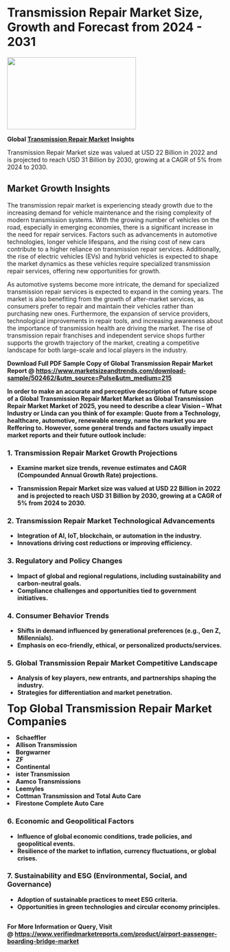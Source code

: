 <H1>Transmission Repair Market Size, Growth and Forecast from 2024 - 2031</H1><img class="aligncenter size-medium wp-image-584254" src="https://thirdeyenews.in/wp-content/uploads/2024/09/Global-Market-Research-300x168.jpeg" alt="" width="300" height="168" /><p><strong>Global&nbsp;<a href="https://www.marketsizeandtrends.com/download-sample/502462/&amp;utm_source=Pulse&amp;utm_medium=215">Transmission Repair Market</a> Insights</strong></p><p>Transmission Repair Market size was valued at USD 22 Billion in 2022 and is projected to reach USD 31 Billion by 2030, growing at a CAGR of 5% from 2024 to 2030.</p><p><h2>Market Growth Insights</h2> <p>The transmission repair market is experiencing steady growth due to the increasing demand for vehicle maintenance and the rising complexity of modern transmission systems. With the growing number of vehicles on the road, especially in emerging economies, there is a significant increase in the need for repair services. Factors such as advancements in automotive technologies, longer vehicle lifespans, and the rising cost of new cars contribute to a higher reliance on transmission repair services. Additionally, the rise of electric vehicles (EVs) and hybrid vehicles is expected to shape the market dynamics as these vehicles require specialized transmission repair services, offering new opportunities for growth.</p> <p><strong></strong></p> <p>As automotive systems become more intricate, the demand for specialized transmission repair services is expected to expand in the coming years. The market is also benefiting from the growth of after-market services, as consumers prefer to repair and maintain their vehicles rather than purchasing new ones. Furthermore, the expansion of service providers, technological improvements in repair tools, and increasing awareness about the importance of transmission health are driving the market. The rise of transmission repair franchises and independent service shops further supports the growth trajectory of the market, creating a competitive landscape for both large-scale and local players in the industry.</p> <p><strong></p><p><span class=""><strong>Download Full PDF Sample Copy of Global Transmission Repair Market Report</strong> @ <a href="https://www.marketsizeandtrends.com/download-sample/502462/&amp;utm_source=Pulse&amp;utm_medium=215" target="_blank">https://www.marketsizeandtrends.com/download-sample/502462/&amp;utm_source=Pulse&amp;utm_medium=215</a></span></p><p>In order to make an accurate and perceptive description of future scope of a Global&nbsp;Transmission Repair Market Market as Global&nbsp;Transmission Repair Market Market of 2025, you need to describe a clear Vision &ndash; What Industry or Linda can you think of for example: Quote from a Technology, healthcare, automotive, renewable energy, name the market you are Reffering to. However, some general trends and factors usually impact market reports and their future outlook include:</p><h3>1.&nbsp;<strong>Transmission Repair Market Growth Projections</strong></h3><ul><li>Examine market size trends, revenue estimates and CAGR (Compounded Annual Growth Rate) projections.</li><li><p>Transmission Repair Market size was valued at USD 22 Billion in 2022 and is projected to reach USD 31 Billion by 2030, growing at a CAGR of 5% from 2024 to 2030.</p></li></ul><h3>2.&nbsp;<strong>Transmission Repair Market Technological Advancements</strong></h3><ul><li>Integration of AI, IoT, blockchain, or automation in the industry.</li><li>Innovations driving cost reductions or improving efficiency.</li></ul><h3>3.&nbsp;<strong>Regulatory and Policy Changes</strong></h3><ul><li>Impact of global and regional regulations, including sustainability and carbon-neutral goals.</li><li>Compliance challenges and opportunities tied to government initiatives.</li></ul><h3>4.&nbsp;<strong>Consumer Behavior Trends</strong></h3><ul><li>Shifts in demand influenced by generational preferences (e.g., Gen Z, Millennials).</li><li>Emphasis on eco-friendly, ethical, or personalized products/services.</li></ul><h3>5.&nbsp;<strong>Global Transmission Repair Market Competitive Landscape</strong></h3><ul><li>Analysis of key players, new entrants, and partnerships shaping the industry.</li><li>Strategies for differentiation and market penetration.</li></ul><p data-pm-slice="1 1 []"><span style="color: inherit; font-family: inherit; font-size: 25px;">Top Global Transmission Repair Market Companies</span></p><div class="" data-test-id=""><p><li>Schaeffler</li><li> Allison Transmission</li><li> Borgwarner</li><li> ZF</li><li> Continental</li><li> ister Transmission</li><li> Aamco Transmissions</li><li> Leemyles</li><li> Cottman Transmission and Total Auto Care</li><li> Firestone Complete Auto Care</li></p></div><h3>6.&nbsp;<strong>Economic and Geopolitical Factors</strong></h3><ul><li>Influence of global economic conditions, trade policies, and geopolitical events.</li><li>Resilience of the market to inflation, currency fluctuations, or global crises.</li></ul><h3>7.&nbsp;<strong>Sustainability and ESG (Environmental, Social, and Governance)</strong></h3><ul><li>Adoption of sustainable practices to meet ESG criteria.</li><li>Opportunities in green technologies and circular economy principles.</li></ul><h2><strong style="font-size: 14px;">For More Information or Query, Visit @&nbsp;</strong><a style="background-color: #ffffff; font-size: 14px;" href="https://www.marketsizeandtrends.com/report/transmission-repair-market/" target="_blank">https://www.verifiedmarketreports.com/product/airport-passenger-boarding-bridge-market</a></h2>
